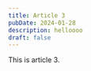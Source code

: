 ```yaml
---
title: Article 3
pubDate: 2024-01-28
description: helloooo
draft: false
---
```


This is article 3.
